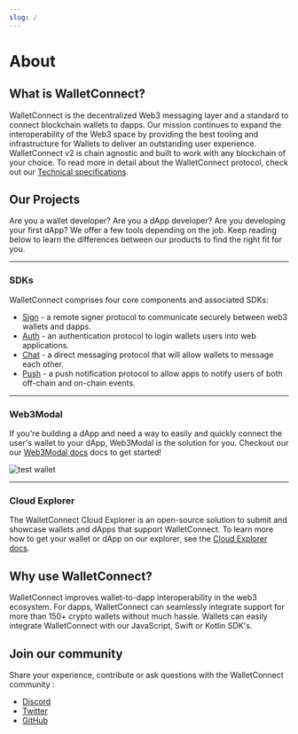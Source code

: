 ```yaml
---
slug: /
---
```


# About

## What is WalletConnect?
WalletConnect is the decentralized Web3 messaging layer and a standard to connect blockchain wallets to dapps. Our mission continues to expand the interoperability of the Web3 space by providing the best tooling and infrastructure for Wallets to deliver an outstanding user experience. WalletConnect v2 is chain agnostic and built to work with any blockchain of your choice. To read more in detail about the WalletConnect protocol, check out our [Technical specifications](https://github.com/WalletConnect/walletconnect-docs/tree/main/docs/specs).

## Our Projects
Are you a wallet developer? Are you a dApp developer? Are you developing your first dApp? We offer a few tools depending on the job. Keep reading below to learn the differences between our products to find the right fit for you.

___

### SDKs
WalletConnect comprises four core components and associated SDKs:

- [Sign](introduction/sign.md) - a remote signer protocol to communicate securely between web3 wallets and dapps.
- [Auth](introduction/auth.md) - an authentication protocol to login wallets users into web applications. 
- [Chat](introduction/chat.md) - a direct messaging protocol that will allow wallets to message each other.
- [Push](introduction/push.md) - a push notification protocol to allow apps to notify users of both off-chain and on-chain events.

___

### Web3Modal
If you're building a dApp and need a way to easily and quickly connect the user's wallet to your dApp, Web3Modal is the solution for you. Checkout our our [Web3Modal docs](introduction/web3modal.md) docs to get started!

![test wallet](/assets/web3modal.gif)

___

### Cloud Explorer
The WalletConnect Cloud Explorer is an open-source solution to submit and showcase wallets and dApps that support WalletConnect. To learn more how to get your wallet or dApp on our explorer, see the [Cloud Explorer docs](introduction/cloud-explorer.md).

## Why use WalletConnect?

WalletConnect improves wallet-to-dapp interoperability in the web3 ecosystem. For dapps, WalletConnect can seamlessly integrate support for more than 150+ crypto wallets without much hassle. Wallets can easily integrate WalletConnect with our JavaScript, Swift or Kotlin SDK's.

## Join our community

Share your experience, contribute or ask questions with the WalletConnect community :

- [Discord](https://discord.walletconnect.org)
- [Twitter](https://twitter.com/walletconnect)
- [GitHub](https://github.com/walletconnect)

